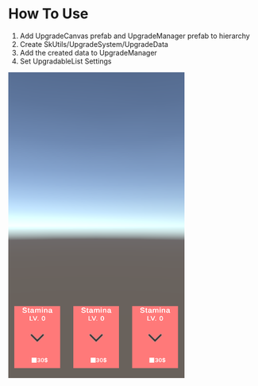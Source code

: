 # How To Use
1) Add UpgradeCanvas prefab and UpgradeManager prefab to hierarchy
2) Create SkUtils/UpgradeSystem/UpgradeData
3) Add the created data to UpgradeManager
4) Set UpgradableList Settings

![Screenshot](UpgradeSystem.png)